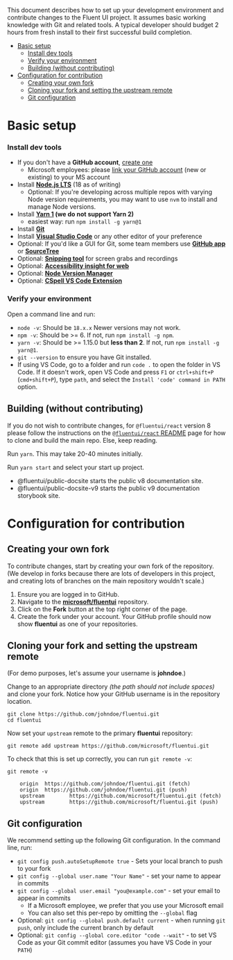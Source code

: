 This document describes how to set up your development environment and contribute changes to the Fluent UI project. It assumes basic working knowledge with Git and related tools. A typical developer should budget 2 hours from fresh install to their first successful build completion.

- [Basic setup](#basic-setup)
  - [Install dev tools](#install-dev-tools)
  - [Verify your environment](#verify-your-environment)
  - [Building (without contributing)](#building-without-contributing)
- [Configuration for contribution](#Configuration-for-contribution)
  - [Creating your own fork](#creating-your-own-fork)
  - [Cloning your fork and setting the upstream remote](#cloning-your-fork-and-setting-the-upstream-remote)
  - [Git configuration](#git-configuration)

# Basic setup

### Install dev tools

- If you don't have a **GitHub account**, [create one](https://github.com/join)
  - Microsoft employees: please [link your GitHub account](https://repos.opensource.microsoft.com) (new or existing) to your MS account
- Install **[Node.js LTS](https://nodejs.org/en/)** (18 as of writing)
  - Optional: If you're developing across multiple repos with varying Node version requirements, you may want to use `nvm` to install and manage Node versions.
- Install **[Yarn 1](https://classic.yarnpkg.com/) (we do not support Yarn 2)**
  - easiest way: run `npm install -g yarn@1`
- Install **[Git](https://git-scm.com/)**
- Install **[Visual Studio Code](https://code.visualstudio.com/)** or any other editor of your preference
- Optional: If you'd like a GUI for Git, some team members use **[GitHub app](https://desktop.github.com/)** or **[SourceTree](https://www.atlassian.com/software/sourcetree)**
- Optional: **[Snipping tool](https://apps.microsoft.com/detail/9mz95kl8mr0l?launch=true&mode=full&hl=en-us&gl=us&ocid=bingwebsearch)** for screen grabs and recordings
- Optional: **[Accessibility insight for web](https://accessibilityinsights.io/)**
- Optional: **[Node Version Manager](https://github.com/nvm-sh/nvm)**
- Optional: **[CSpell VS Code Extension](https://marketplace.visualstudio.com/items?itemName=streetsidesoftware.code-spell-checker)**

### Verify your environment

Open a command line and run:

- `node -v`: Should be `18.x.x` Newer versions may not work.
- `npm -v`: Should be >= 6. If not, run `npm install -g npm`.
- `yarn -v`: Should be >= 1.15.0 but **less than 2**. If not, run `npm install -g yarn@1`.
- `git --version` to ensure you have Git installed.
- If using VS Code, go to a folder and run `code .` to open the folder in VS Code. If it doesn't work, open VS Code and press `F1` or `ctrl+shift+P` (`cmd+shift+P`), type `path`, and select the `Install 'code' command in PATH` option.

## Building (without contributing)

If you do not wish to contribute changes, for `@fluentui/react` version 8 please follow the instructions on the [`@fluentui/react` README](https://github.com/microsoft/fluentui/blob/master/packages/react/README.md#building-the-repo) page for how to clone and build the main repo. Else, keep reading.

Run `yarn`. This may take 20-40 minutes initially.

Run `yarn start` and select your start up project.

- @fluentui/public-docsite starts the public v8 documentation site.
- @fluentui/public-docsite-v9 starts the public v9 documentation storybook site.

# Configuration for contribution

## Creating your own fork

To contribute changes, start by creating your own fork of the repository. (We develop in forks because there are lots of developers in this project, and creating lots of branches on the main repository wouldn't scale.)

1. Ensure you are logged in to GitHub.
2. Navigate to the **[microsoft/fluentui](https://github.com/microsoft/fluentui)** repository.
3. Click on the **Fork** button at the top right corner of the page.
4. Create the fork under your account. Your GitHub profile should now show **fluentui** as one of your repositories.

## Cloning your fork and setting the upstream remote

(For demo purposes, let's assume your username is **johndoe**.)

Change to an appropriate directory _(the path should not include spaces)_ and clone your fork. Notice how your GitHub username is in the repository location.

```
git clone https://github.com/johndoe/fluentui.git
cd fluentui
```

Now set your `upstream` remote to the primary **fluentui** repository:

```
git remote add upstream https://github.com/microsoft/fluentui.git
```

To check that this is set up correctly, you can run `git remote -v`:

```
git remote -v

    origin  https://github.com/johndoe/fluentui.git (fetch)
    origin  https://github.com/johndoe/fluentui.git (push)
    upstream        https://github.com/microsoft/fluentui.git (fetch)
    upstream        https://github.com/microsoft/fluentui.git (push)
```

## Git configuration

We recommend setting up the following Git configuration. In the command line, run:

- `git config push.autoSetupRemote true` - Sets your local branch to push to your fork
- `git config --global user.name "Your Name"` - set your name to appear in commits
- `git config --global user.email "you@example.com"` - set your email to appear in commits
  - If a Microsoft employee, we prefer that you use your Microsoft email
  - You can also set this per-repo by omitting the `--global` flag
- Optional: `git config --global push.default current` - when running `git push`, only include the current branch by default
- Optional: `git config --global core.editor "code --wait"` - to set VS Code as your Git commit editor (assumes you have VS Code in your `PATH`)

